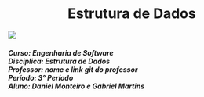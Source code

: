 <h1 align="center"> Estrutura de Dados </h1>
<img src="https://universidadedevassouras.edu.br/wp-content/uploads/2021/12/logo_horizontal_univasso.svg">

<h5>Curso: Engenharia de Software<br>
Disciplica: Estrutura de Dados<br>
Professor: nome e link git do professor<br>
Período: 3° Período<br>
Aluno: Daniel Monteiro e Gabriel Martins </h5>

##
